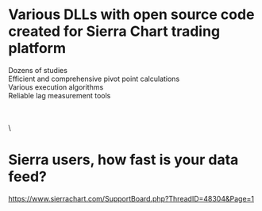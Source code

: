 # Various DLLs with open source code created for Sierra Chart trading platform
Dozens of studies  
Efficient and comprehensive pivot point calculations  
Various execution algorithms  
Reliable lag measurement tools  

\
\
\


# Sierra users, how fast is your data feed?
https://www.sierrachart.com/SupportBoard.php?ThreadID=48304&Page=1
